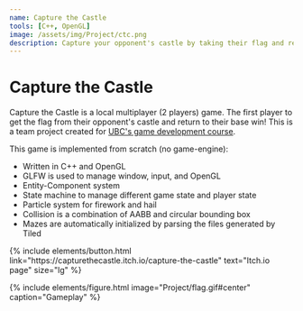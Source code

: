 ```yaml
---
name: Capture the Castle
tools: [C++, OpenGL]
image: /assets/img/Project/ctc.png
description: Capture your opponent's castle by taking their flag and return to your base!
---
```


# Capture the Castle

Capture the Castle is a local multiplayer (2 players) game. The first player to get the flag from their opponent's castle and return to their base win! This is a team project created for [UBC's game development course](https://www.cs.ubc.ca/~sheffa/games_course/Vsep19/index.html).

This game is implemented from scratch (no game-engine):

- Written in C++ and OpenGL
- GLFW is used to manage window, input, and OpenGL
- Entity-Component system
- State machine to manage different game state and player state
- Particle system for firework and hail
- Collision is a combination of AABB and circular bounding box
- Mazes are automatically initialized by parsing the files generated by Tiled

<p class="text-center">
{% include elements/button.html link="https://capturethecastle.itch.io/capture-the-castle" text="Itch.io page" size="lg" %}
</p>

{% include elements/figure.html image="Project/flag.gif#center" caption="Gameplay" %}